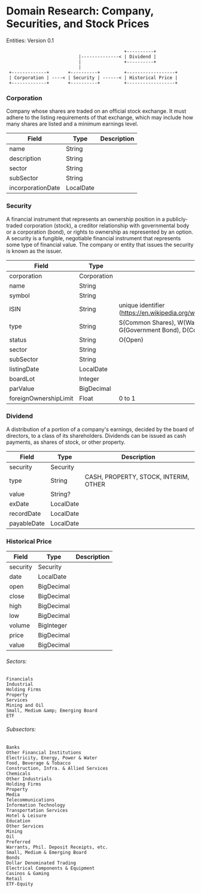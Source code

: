 # Domain Research: Company, Securities, and Stock Prices

Entities: Version 0.1
```
                                            +----------+
                           |--------------< | Dividend |
                           |                +----------+
                           |
 +-------------+       +----------+         +------------------+
 | Corporation | ----< | Security | ------< | Historical Price |
 +-------------+       +----------+         +------------------+
```


### Corporation
Company whose shares are traded on an official stock exchange. It must adhere to the listing requirements of that exchange, which may include how many shares are listed and a minimum earnings level.

| Field                 | Type              | Description   |
|-----------------------|-------------------|---------------|
| name                  | String            |               |
| description           | String            |               |
| sector                | String            |               |
| subSector             | String            |               |
| incorporationDate     | LocalDate         |               |


### Security
A financial instrument that represents an ownership position in a publicly-traded corporation (stock), a creditor relationship with governmental body or a corporation (bond), or rights to ownership as represented by an option. A security is a fungible, negotiable financial instrument that represents some type of financial value. The company or entity that issues the security is known as the issuer.

| Field                 | Type              |  Description  |
|-----------------------|-------------------|---------------|
| corporation           | Corporation       |               |
| name                  | String            |               |
| symbol                | String            |               |
| ISIN                  | String            | unique identifier (https://en.wikipedia.org/wiki/International_Securities_Identification_Number) |
| type                  | String            | S(Common Shares), W(Warrants), M(Mutual Fund), P(Preferred Shares), G(Government Bond), D(Common Dollar), R(Philippine Deposit Receipts)            |
| status                | String            | O(Open)       |
| sector                | String            |               |
| subSector             | String            |               |
| listingDate           | LocalDate         |               |
| boardLot              | Integer           |               |
| parValue              | BigDecimal        |               |
| foreignOwnershipLimit | Float             | 0 to 1        |


### Dividend
A distribution of a portion of a company's earnings, decided by the board of directors, to a class of its shareholders. Dividends can be issued as cash payments, as shares of stock, or other property.

| Field                 | Type              |  Description  |
|-----------------------|-------------------|---------------|
| security              | Security          |               |
| type                  | String            |  CASH, PROPERTY, STOCK, INTERIM, OTHER  |
| value                 | String?           |               |
| exDate                | LocalDate         |               |
| recordDate            | LocalDate         |               |
| payableDate           | LocalDate         |               |


### Historical Price
| Field                 | Type              |  Description  |
|-----------------------|-------------------|---------------|
| security              | Security          |               |
| date                  | LocalDate         |               |
| open                  | BigDecimal        |               |
| close                 | BigDecimal        |               |
| high                  | BigDecimal        |               |
| low                   | BigDecimal        |               |
| volume                | BigInteger        |               |
| price                 | BigDecimal        |               |
| value                 | BigDecimal        |               |


###### Sectors:
```
Financials
Industrial
Holding Firms
Property
Services
Mining and Oil
Small, Medium &amp; Emerging Board
ETF
```

###### Subsectors:
```
Banks
Other Financial Institutions
Electricity, Energy, Power & Water
Food, Beverage & Tobacco
Construction, Infra. & Allied Services
Chemicals
Other Industrials
Holding Firms
Property
Media
Telecommunications
Information Technology
Transportation Services
Hotel & Leisure
Education
Other Services
Mining
Oil
Preferred
Warrants, Phil. Deposit Receipts, etc.
Small, Medium & Emerging Board
Bonds
Dollar Denominated Trading
Electrical Components & Equipment
Casinos & Gaming
Retail
ETF-Equity
```
